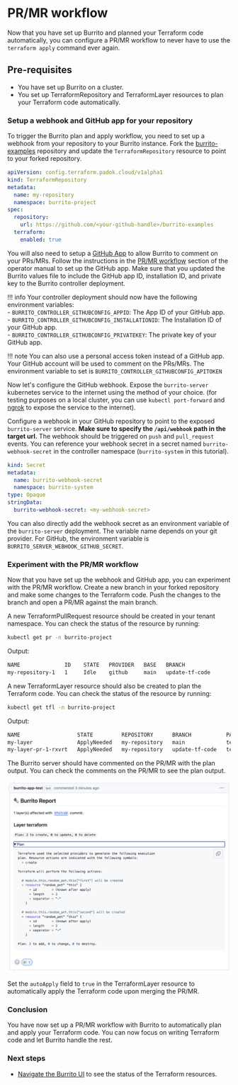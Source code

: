 # PR/MR workflow

Now that you have set up Burrito and planned your Terraform code automatically, you can configure a PR/MR workflow to never have to use the `terraform apply` command ever again.

## Pre-requisites

- You have set up Burrito on a cluster.
- You set up TerraformRepository and TerraformLayer resources to plan your Terraform code automatically.

### Setup a webhook and GitHub app for your repository

To trigger the Burrito plan and apply workflow, you need to set up a webhook from your repository to your Burrito instance.
Fork the [burrito-examples](https://github.com/padok-team/burrito-examples) repository and update the `TerraformRepository` resource to point to your forked repository.

```yaml
apiVersion: config.terraform.padok.cloud/v1alpha1
kind: TerraformRepository
metadata:
  name: my-repository
  namespace: burrito-project
spec:
  repository:
    url: https://github.com/<your-github-handle>/burrito-examples
  terraform:
    enabled: true
```

You will also need to setup a [GitHub App](https://docs.github.com/en/apps/creating-github-apps/about-creating-github-apps/about-creating-github-apps) to allow Burrito to comment on your PRs/MRs. Follow the instructions in the [PR/MR workflow](../operator-manual/pr-mr-workflow.md#configuration) section of the operator manual to set up the GitHub app.
Make sure that you updated the Burrito values file to include the GitHub app ID, installation ID, and private key to the Burrito controller deployment.

!!! info
    Your controller deployment should now have the following environment variables:  
    - `BURRITO_CONTROLLER_GITHUBCONFIG_APPID`: The App ID of your GitHub app.  
    - `BURRITO_CONTROLLER_GITHUBCONFIG_INSTALLATIONID`: The Installation ID of your GitHub app.  
    - `BURRITO_CONTROLLER_GITHUBCONFIG_PRIVATEKEY`: The private key of your GitHub app.  

!!! note
    You can also use a personal access token instead of a GitHub app. Your GitHub account will be used to comment on the PRs/MRs.
    The environment variable to set is `BURRITO_CONTROLLER_GITHUBCONFIG_APITOKEN`

Now let's configure the GitHub webhook. Expose the `burrito-server` kubernetes service to the internet using the method of your choice. (for testing purposes on a local cluster, you can use `kubectl port-forward` and [ngrok](https://ngrok.com/) to expose the service to the internet).

Configure a webhook in your GitHub repository to point to the exposed `burrito-server` service. **Make sure to specify the `/api/webhook` path in the target url.** The webhook should be triggered on `push` and `pull_request` events. You can reference your webhook secret in a secret named `burrito-webhook-secret` in the controller namespace (`burrito-system` in this tutorial).

```yaml
kind: Secret
metadata:
  name: burrito-webhook-secret
  namespace: burrito-system
type: Opaque
stringData:
  burrito-webhook-secret: <my-webhook-secret>
```

You can also directly add the webhook secret as an environment variable of the `burrito-server` deployment. The variable name depends on your git provider. For GitHub, the environment variable is `BURRITO_SERVER_WEBHOOK_GITHUB_SECRET`.

### Experiment with the PR/MR workflow

Now that you have set up the webhook and GitHub app, you can experiment with the PR/MR workflow.
Create a new branch in your forked repository and make some changes to the Terraform code. Push the changes to the branch and open a PR/MR against the main branch.

A new TerraformPullRequest resource should be created in your tenant namespace. You can check the status of the resource by running:

```bash
kubectl get pr -n burrito-project
```

Output:

```bash
NAME              ID    STATE   PROVIDER   BASE   BRANCH
my-repository-1   1     Idle    github     main   update-tf-code
```

A new TerraformLayer resource should also be created to plan the Terraform code. You can check the status of the resource by running:

```bash
kubectl get tfl -n burrito-project
```

Output:

```bash
NAME                  STATE         REPOSITORY      BRANCH           PATH        LAST RESULT
my-layer              ApplyNeeded   my-repository   main             terraform   Plan: 3 to create, 0 to update, 0 to delete
my-layer-pr-1-rxvrt   ApplyNeeded   my-repository   update-tf-code   terraform   Plan: 2 to create, 0 to update, 0 to delete
```

The Burrito server should have commented on the PR/MR with the plan output. You can check the comments on the PR/MR to see the plan output.

![Pull request comment demo](../assets/demo/pr-demo.png)

Set the `autoApply` field to `true` in the TerraformLayer resource to automatically apply the Terraform code upon merging the PR/MR.

### Conclusion

You have now set up a PR/MR workflow with Burrito to automatically plan and apply your Terraform code. You can now focus on writing Terraform code and let Burrito handle the rest.

### Next steps

- [Navigate the Burrito UI](../guides/ui.md) to see the status of the Terraform resources.
